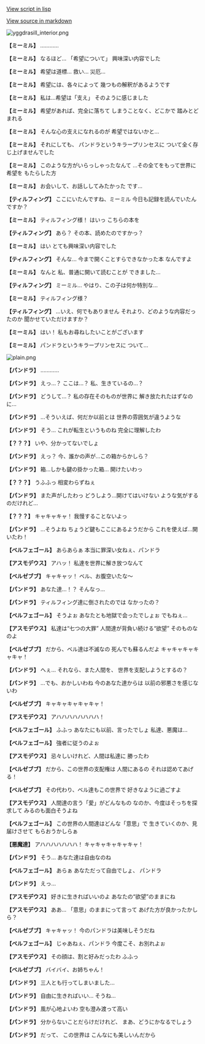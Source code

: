 [View script in lisp](../scripts/202209990.txt)

[View source in markdown](202209990.md)

![yggdrasill_interior.png](../images/backgrounds/yggdrasill_interior.png)

**【ミーミル】**
…………

**【ミーミル】**
なるほど…
「希望について」
興味深い内容でした

**【ミーミル】**
希望は道標…
救い…
災厄…

**【ミーミル】**
希望には、各々によって
幾つもの解釈があるようです

**【ミーミル】**
私は…希望は「支え」
そのように感じました

**【ミーミル】**
希望があれば、完全に落ちて
しまうことなく、どこかで
踏みとどまれる

**【ミーミル】**
そんな心の支えになれるのが
希望ではないかと…

**【ミーミル】**
それにしても、
パンドラというキラープリンセスに
ついて全く存じ上げませんでした

**【ミーミル】**
このような方がいらっしゃったなんて
…その全てをもって世界に希望を
もたらした方

**【ミーミル】**
お会いして、お話ししてみたかった
です…

**【ティルフィング】**
ここにいたんですね、ミーミル
今日も記録を読んでいたんですか？

**【ミーミル】**
ティルフィング様！
はいっ
こちらの本を

**【ティルフィング】**
あら？
その本、読めたのですかっ？

**【ミーミル】**
はい
とても興味深い内容でした

**【ティルフィング】**
そんな…
今まで開くことすらできなかった本
なんですよ

**【ミーミル】**
なんと
私、普通に開いて読むことが
できました…

**【ティルフィング】**
ミーミル…
やはり、この子は何か特別な…

**【ミーミル】**
ティルフィング様？

**【ティルフィング】**
…いえ、何でもありません
それより、どのような内容だったのか
聞かせていただけますか？

**【ミーミル】**
はい！
私もお尋ねしたいことがございます

**【ミーミル】**
パンドラというキラープリンセスに
ついて…

![plain.png](../images/backgrounds/plain.png)

**【パンドラ】**
…………

**【パンドラ】**
えっ…？
ここは…？
私、生きているの…？

**【パンドラ】**
どうして…？
私の存在そのものが世界に
解き放たれたはずなのに…

**【パンドラ】**
…そういえば、何だか以前とは
世界の雰囲気が違うような

**【パンドラ】**
そう…
これが転生というものね
完全に理解したわ

**【？？？】**
いや、分かってないでしょ

**【パンドラ】**
えっ？
今、誰かの声が…この箱からかしら？

**【パンドラ】**
箱…しかも鍵の掛かった箱…
開けたいわっ

**【？？？】**
うふふっ
相変わらずねぇ

**【パンドラ】**
また声がしたわっ
どうしよう…開けてはいけない
ような気がするのだけれど…

**【？？？】**
キャキャキャ！
我慢することないよっ

**【パンドラ】**
…そうよね
ちょうど鍵もここにあるようだから
これを使えば…開いたわ！

**【ベルフェゴール】**
あらあらぁ
本当に罪深い女ねぇ、パンドラ

**【アスモデウス】**
アハッ！
私達を世界に解き放つなんて

**【ベルゼブブ】**
キャキャッ！
ベル、お腹空いたな～

**【パンドラ】**
あなた達…！？
そんなっ…

**【パンドラ】**
ティルフィング達に倒されたのでは
なかったの？

**【ベルフェゴール】**
そうよぉ
あなたとも地獄で会ったでしょぉ
でもねぇ…

**【アスモデウス】**
私達は“七つの大罪”
人間達が背負い続ける“欲望”
そのものなのよ

**【ベルゼブブ】**
だから、ベル達は不滅なの
死んでも蘇るんだよ
キャキャキャキャキャ！

**【パンドラ】**
へぇ…
それなら、また人間を、
世界を支配しようとするの？

**【パンドラ】**
…でも、おかしいわね
今のあなた達からは
以前の邪悪さを感じないわ

**【ベルゼブブ】**
キャキャキャキャキャ！

**【アスモデウス】**
アハハハハハハハハ！

**【ベルフェゴール】**
ふふっ
あなたにも以前、言ったでしょ
私達、悪魔は…

**【ベルフェゴール】**
強者に従うのよぉ

**【アスモデウス】**
忌々しいけれど、人間は私達に
勝ったわ

**【ベルゼブブ】**
だから、この世界の支配権は
人間にあるの
それは認めてあげる！

**【ベルゼブブ】**
その代わり、ベル達もこの世界で
好きなように過ごすよ

**【アスモデウス】**
人間達の言う「愛」がどんなもの
なのか、今度はそっちを探求して
みるのも面白そうよね

**【ベルフェゴール】**
この世界の人間達はどんな「意思」で
生きていくのか、見届けさせて
もらおうかしらぁ

**【悪魔達】**
アハハハハハハハ！
キャキャキャキャキャ！

**【パンドラ】**
そう…
あなた達は自由なのね

**【ベルフェゴール】**
あらぁ
あなただって自由でしょ、
パンドラ

**【パンドラ】**
えっ…

**【アスモデウス】**
好きに生きればいいのよ
あなたの“欲望”のままにね

**【アスモデウス】**
ああ…
「意思」のままにって言って
あげた方が良かったかしら？

**【ベルゼブブ】**
キャキャッ！
今のパンドラは美味しそうだね

**【ベルフェゴール】**
じゃあねぇ、パンドラ
今度こそ、お別れよぉ

**【アスモデウス】**
その顔は、割と好みだったわ
ふふっ

**【ベルゼブブ】**
バイバイ、お姉ちゃん！

**【パンドラ】**
三人とも行ってしまいました…

**【パンドラ】**
自由に生きればいい…
そうね…

**【パンドラ】**
風が心地よいわ
空も澄み渡って高い

**【パンドラ】**
分からないことだらけだけれど、
まあ、どうにかなるでしょう

**【パンドラ】**
だって、
この世界は
こんなにも美しいんだから
